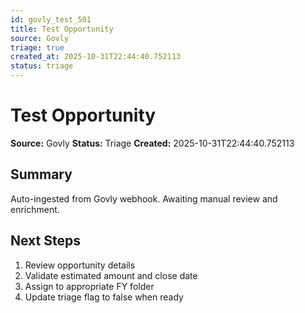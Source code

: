 ```yaml
---
id: govly_test_501
title: Test Opportunity
source: Govly
triage: true
created_at: 2025-10-31T22:44:40.752113
status: triage
---
```


# Test Opportunity

**Source:** Govly
**Status:** Triage
**Created:** 2025-10-31T22:44:40.752113

## Summary

Auto-ingested from Govly webhook. Awaiting manual review and enrichment.

## Next Steps

1. Review opportunity details
2. Validate estimated amount and close date
3. Assign to appropriate FY folder
4. Update triage flag to false when ready
